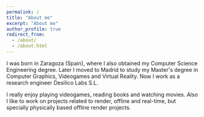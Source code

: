 ```yaml
---
permalink: /
title: "About me"
excerpt: "About me"
author_profile: true
redirect_from: 
  - /about/
  - /about.html
---
```


I was born in Zaragoza (Spain), where I also obtained my Computer Science Engineering degree. Later I moved to Madrid to study my Master's degree in Computer Graphics, Videogames and Virtual Reality. Now I work as a research engineer Desilico Labs S.L.

I really enjoy playing videogames, reading books and watching movies. Also I like to work on projects related to render, offline and real-time, but specially physically based offline render projects.


